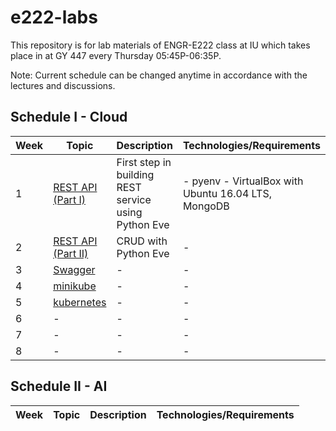 # e222-labs
This repository is for lab materials of ENGR-E222 class at IU which takes place in at GY 447 every Thursday 05:45P-06:35P.

Note: Current schedule can be changed anytime in accordance with the lectures and discussions.

## Schedule I - Cloud

Week | Topic | Description | Technologies/Requirements
--- | --- | --- | ---
1 | [REST API (Part I)](rest/readme.md) |  First step in building REST service using Python Eve | - pyenv - VirtualBox with Ubuntu 16.04 LTS, MongoDB
2 | [REST API (Part II)](rest/readme.md) | CRUD with Python Eve | -
3 | [Swagger](swagger/readme.md) | - | -
4 | [minikube](minikube/readme.md) | - | -
5 | [kubernetes](kubernetes/readme.md) | - | -
6 | - | - | - 
7 | - | - | - 
8 | - | - | - 

## Schedule II - AI

Week | Topic | Description | Technologies/Requirements
--- | --- | --- | ---
